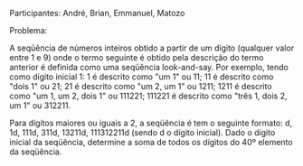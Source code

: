 Participantes: André, Brian, Emmanuel, Matozo

Problema:

A seqüência de números inteiros obtido a partir de um dígito (qualquer valor entre 1 e 9) onde o termo seguinte é obtido pela descrição do termo anterior é definida como uma seqüência look-and-say.
Por exemplo, tendo como dígito inicial 1:
1 é descrito como "um 1" ou 11;
11 é descrito como "dois 1" ou 21;
21 é descrito como "um 2, um 1" ou 1211;
1211 é descrito como "um 1, um 2, dois 1" ou 111221;
111221 é descrito como "três 1, dois 2, um 1" ou 312211.

Para dígitos maiores ou iguais a 2, a seqüência é tem o seguinte formato: d, 1d, 111d, 311d, 13211d, 111312211d (sendo d o dígito inicial).
Dado o dígito inicial da seqüência, determine a soma de todos os dígitos do 40º elemento da seqüência.
